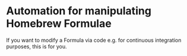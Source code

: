 Automation for manipulating Homebrew Formulae
=============================================

If you want to modify a Formula via code e.g. for continuous integration
purposes, this is for you.
